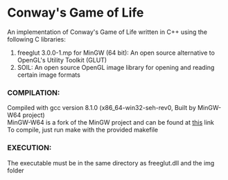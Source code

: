 # Conway's Game of Life

An implementation of Conway's Game of Life written in C++ using the following C libraries:
1. freeglut 3.0.0-1.mp for MinGW (64 bit): An open source alternative to OpenGL's Utility Toolkit (GLUT)
2. SOIL: An open source OpenGL image library for opening and reading certain image formats

### COMPILATION:
Compiled with gcc version 8.1.0 (x86_64-win32-seh-rev0, Built by MinGW-W64 project)  
MinGW-W64 is a fork of the MinGW project and can be found at [this](http://mingw-w64.org/doku.php/start) link  
To compile, just run make with the provided makefile

### EXECUTION:
The executable must be in the same directory as freeglut.dll and the img folder
